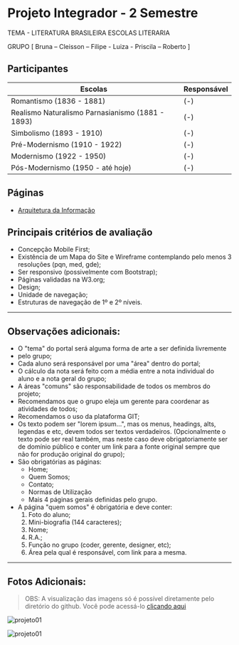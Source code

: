 # Projeto Integrador - 2 Semestre
TEMA  - LITERATURA BRASILEIRA
ESCOLAS LITERARIA 

GRUPO [ Bruna – Cleisson – Filipe - Luiza - Priscila – Roberto ]

## Participantes

Escolas                                          | Responsável
------------------------------------------------ | -----------
Romantismo (1836 - 1881)                         | (-)
Realismo Naturalismo Parnasianismo (1881 - 1893) | (-)
Simbolismo (1893 - 1910)                         | (-)
Pré-Modernismo (1910 - 1922)                     | (-)
Modernismo (1922 - 1950)                         | (-)
Pós-Modernismo (1950 - até hoje)                 | (-)

## Páginas
* [Arquitetura da Informação](../master/ARQUITETURA.md)

## Principais critérios de avaliação

* Concepção Mobile First;
* Existência de um Mapa do Site e Wireframe contemplando pelo menos 3 resoluções (pqn, med, gde);
* Ser responsivo (possivelmente com Bootstrap);
* Páginas validadas na W3.org;
* Design;
* Unidade de navegação;
* Estruturas de navegação de 1º e 2º níveis.

--------
## Observações adicionais:

* O "tema" do portal será alguma forma de arte a ser definida livremente
* pelo grupo;
* Cada aluno será responsável por uma "área" dentro do portal;
* O cálculo da nota será feito com a média entre a nota individual do aluno e a nota geral do grupo;
* A áreas &quot;comuns&quot; são responsabilidade de todos os membros do projeto;
* Recomendamos que o grupo eleja um gerente para coordenar as atividades de todos;
* Recomendamos o uso da plataforma GIT;
* Os texto podem ser &quot;lorem ipsum...&quot;, mas os menus, headings, alts, legendas e etc, devem todos ser textos verdadeiros. (Opcionalmente o texto pode ser real também, mas neste caso deve obrigatoriamente ser
de domínio público e conter um link para a fonte original sempre que não for produção original do grupo);
* São obrigatórias as páginas:
  * Home;
  * Quem Somos;
  * Contato;
  * Normas de Utilização
  * Mais 4 páginas gerais definidas pelo grupo.
* A página "quem somos" é obrigatória e deve conter:
  1. Foto do aluno;
  2. Mini-biografia (144 caracteres);
  3. Nome;
  4. R.A.;
  5. Função no grupo (coder, gerente, designer, etc);
  6. Área pela qual é responsável, com link para a mesma.
  
--------
## Fotos Adicionais:
> OBS: A visualização das imagens só é possível diretamente pelo diretório do github.
> Você pode acessá-lo [clicando aqui](https://github.com/projectzr/projectzr.github.io) 

![projeto01](https://github.com/projectzr/projectzr.github.io/blob/master/imagens/foto-projeto-01.jpg)

![projeto01](https://github.com/projectzr/projectzr.github.io/blob/master/imagens/foto-projeto-02.jpg)